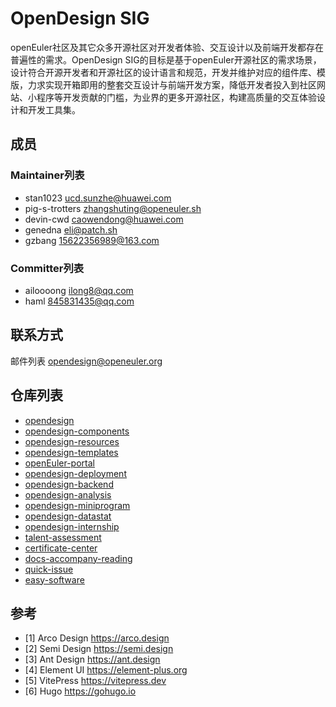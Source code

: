 # OpenDesign SIG

openEuler社区及其它众多开源社区对开发者体验、交互设计以及前端开发都存在普遍性的需求。OpenDesign SIG的目标是基于openEuler开源社区的需求场景，设计符合开源开发者和开源社区的设计语言和规范，开发并维护对应的组件库、模版，力求实现开箱即用的整套交互设计与前端开发方案，降低开发者投入到社区网站、小程序等开发贡献的门槛，为业界的更多开源社区，构建高质量的交互体验设计和开发工具集。

## 成员

### Maintainer列表

- stan1023 <ucd.sunzhe@huawei.com>
- pig-s-trotters <zhangshuting@openeuler.sh>
- devin-cwd <caowendong@huawei.com>
- genedna <eli@patch.sh>
- gzbang <15622356989@163.com>

### Committer列表

- ailoooong <ilong8@qq.com>
- haml <845831435@qq.com>

## 联系方式

邮件列表 opendesign@openeuler.org

## 仓库列表

- [opendesign](https://gitee.com/openeuler/opendesign)
- [opendesign-components](https://gitee.com/openeuler/opendesign-components)
- [opendesign-resources](https://gitee.com/openeuler/opendesign-resources)
- [opendesign-templates](https://gitee.com/openeuler/opendesign-templates)
- [openEuler-portal](https://gitee.com/openeuler/openEuler-portal)
- [opendesign-deployment](https://gitee.com/openeuler/opendesign-deployment)
- [opendesign-backend](https://gitee.com/openeuler/opendesign-backend)
- [opendesign-analysis](https://gitee.com/openeuler/opendesign-analysis)
- [opendesign-miniprogram](https://gitee.com/openeuler/opendesign-miniprogram)
- [opendesign-datastat](https://gitee.com/openeuler/opendesign-datastat)
- [opendesign-internship](https://gitee.com/openeuler/opendesign-internship)
- [talent-assessment](https://gitee.com/openeuler/talent-assessment)
- [certificate-center](https://gitee.com/openeuler/certificate-center)
- [docs-accompany-reading](https://gitee.com/openeuler/docs-accompany-reading)
- [quick-issue](https://gitee.com/openeuler/quick-issue)
- [easy-software](https://gitee.com/openeuler/easy-software)

## 参考

- [1] Arco Design https://arco.design
- [2] Semi Design https://semi.design
- [3] Ant Design https://ant.design
- [4] Element UI https://element-plus.org
- [5] VitePress https://vitepress.dev
- [6] Hugo https://gohugo.io